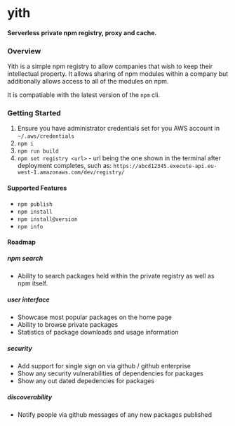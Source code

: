# yith
#### Serverless private npm registry, proxy and cache.

### Overview
Yith is a simple npm registry to allow companies that wish to keep their intellectual property.  It allows sharing of npm modules within a company but additionally allows access to all of the modules on npm.

It is compatiable with the latest version of the `npm` cli.

### Getting Started
1. Ensure you have administrator credentials set for you AWS account in `~/.aws/credentials`
2. `npm i`
3. `npm run build`
4. `npm set registry <url>` - url being the one shown in the terminal after deployment completes, such as:
`https://abcd12345.execute-api.eu-west-1.amazonaws.com/dev/registry/`

#### Supported Features
* `npm publish`
* `npm install`
* `npm install@version`
* `npm info`

#### Roadmap
##### npm search
* Ability to search packages held within the private registry as well as npm itself.

##### user interface
* Showcase most popular packages on the home page
* Ability to browse private packages
* Statistics of package downloads and usage information

##### security
* Add support for single sign on via github / github enterprise
* Show any security vulnerabilities of dependencies for packages
* Show any out dated depedencies for packages

##### discoverability
* Notify people via github messages of any new packages published

